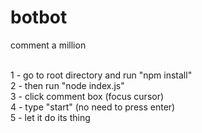 # botbot
comment a million <br><br>

1 - go to root directory and run "npm install" <br>
2 - then run "node index.js" <br>
3 - click comment box (focus cursor) <br>
4 - type "start" (no need to press enter) <br>
5 - let it do its thing
